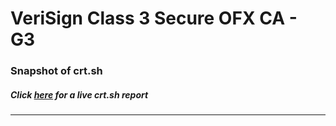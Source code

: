 # VeriSign Class 3 Secure OFX CA - G3
### Snapshot of crt.sh
##### Click [here](https://crt.sh/?q=71BDB1D6F13483EE5E728A18FF8A281828E0A6AB087172A0BEB1CD85910405CB) for a live crt.sh report

---
